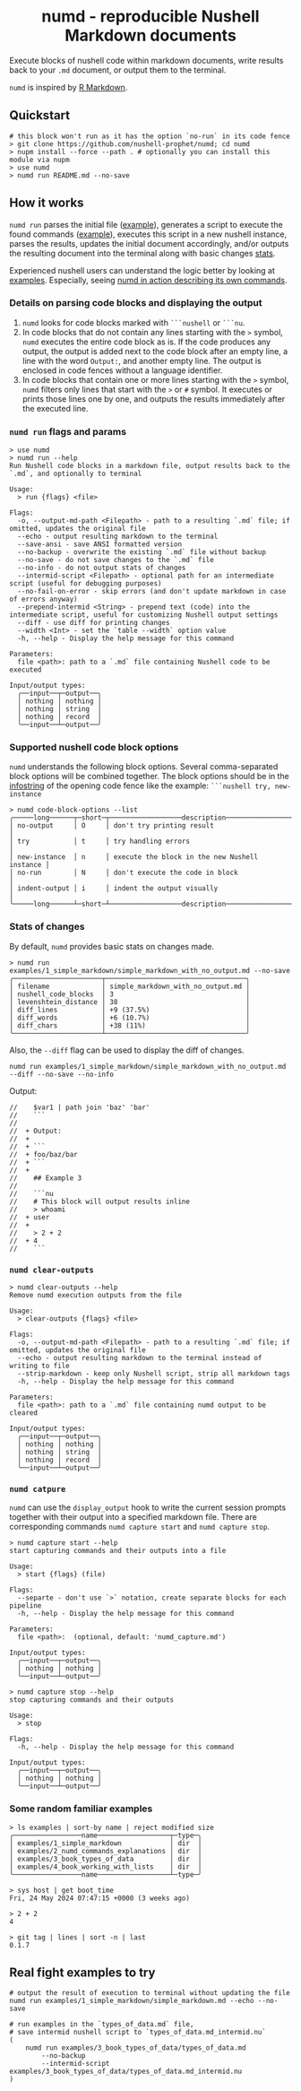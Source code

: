 <h1 align="center">numd - reproducible Nushell Markdown documents</h1>

Execute blocks of nushell code within markdown documents, write results back to your `.md` document, or output them to the terminal.

`numd` is inspired by [R Markdown](https://bookdown.org/yihui/rmarkdown/basics.html#basics).

## Quickstart

```nushell no-run
# this block won't run as it has the option `no-run` in its code fence
> git clone https://github.com/nushell-prophet/numd; cd numd
> nupm install --force --path . # optionally you can install this module via nupm
> use numd
> numd run README.md --no-save
```

## How it works

`numd run` parses the initial file ([example](/examples/1_simple_markdown/simple_markdown.md)), generates a script to execute the found commands ([example](/examples/1_simple_markdown/simple_markdown.md_intermid.nu)), executes this script in a new nushell instance, parses the results, updates the initial document accordingly, and/or outputs the resulting document into the terminal along with basic changes [stats](#stats-of-changes).

Experienced nushell users can understand the logic better by looking at [examples](./examples/). Especially, seeing [numd in action describing its own commands](./examples/2_numd_commands_explanations/numd_commands_explanations.md).

### Details on parsing code blocks and displaying the output

1. `numd` looks for code blocks marked with ` ```nushell ` or ` ```nu `.
2. In code blocks that do not contain any lines starting with the `>` symbol, `numd` executes the entire code block as is. If the code produces any output, the output is added next to the code block after an empty line, a line with the word `Output:`, and another empty line. The output is enclosed in code fences without a language identifier.
3. In code blocks that contain one or more lines starting with the `>` symbol, `numd` filters only lines that start with the `>` or `#` symbol. It executes or prints those lines one by one, and outputs the results immediately after the executed line.

### `numd run` flags and params

```nushell
> use numd
> numd run --help
Run Nushell code blocks in a markdown file, output results back to the `.md`, and optionally to terminal

Usage:
  > run {flags} <file>

Flags:
  -o, --output-md-path <Filepath> - path to a resulting `.md` file; if omitted, updates the original file
  --echo - output resulting markdown to the terminal
  --save-ansi - save ANSI formatted version
  --no-backup - overwrite the existing `.md` file without backup
  --no-save - do not save changes to the `.md` file
  --no-info - do not output stats of changes
  --intermid-script <Filepath> - optional path for an intermediate script (useful for debugging purposes)
  --no-fail-on-error - skip errors (and don't update markdown in case of errors anyway)
  --prepend-intermid <String> - prepend text (code) into the intermediate script, useful for customizing Nushell output settings
  --diff - use diff for printing changes
  --width <Int> - set the `table --width` option value
  -h, --help - Display the help message for this command

Parameters:
  file <path>: path to a `.md` file containing Nushell code to be executed

Input/output types:
  ╭──input──┬─output──╮
  │ nothing │ nothing │
  │ nothing │ string  │
  │ nothing │ record  │
  ╰──input──┴─output──╯
```

### Supported nushell code block options

`numd` understands the following block options. Several comma-separated block options will be combined together. The block options should be in the [infostring](https://github.github.com/gfm/#info-string) of the opening code fence like the example: ` ```nushell try, new-instance `

```nushell
> numd code-block-options --list
╭─────long──────┬─short─┬──────────────────description──────────────────╮
│ no-output     │ O     │ don't try printing result                     │
│ try           │ t     │ try handling errors                           │
│ new-instance  │ n     │ execute the block in the new Nushell instance │
│ no-run        │ N     │ don't execute the code in block               │
│ indent-output │ i     │ indent the output visually                    │
╰─────long──────┴─short─┴──────────────────description──────────────────╯
```

### Stats of changes

By default, `numd` provides basic stats on changes made.

```nushell
> numd run examples/1_simple_markdown/simple_markdown_with_no_output.md --no-save
╭──────────────────────┬───────────────────────────────────╮
│ filename             │ simple_markdown_with_no_output.md │
│ nushell_code_blocks  │ 3                                 │
│ levenshtein_distance │ 38                                │
│ diff_lines           │ +9 (37.5%)                        │
│ diff_words           │ +6 (10.7%)                        │
│ diff_chars           │ +38 (11%)                         │
╰──────────────────────┴───────────────────────────────────╯
```

Also, the `--diff` flag can be used to display the diff of changes.

```nushell indent-output
numd run examples/1_simple_markdown/simple_markdown_with_no_output.md --diff --no-save --no-info
```

Output:

```
//    $var1 | path join 'baz' 'bar'
//    ```
//    
//  + Output:
//  + 
//  + ```
//  + foo/baz/bar
//  + ```
//  + 
//    ## Example 3
//    
//    ```nu
//    # This block will output results inline
//    > whoami
//  + user
//  + 
//    > 2 + 2
//  + 4
//    ```
```

### `numd clear-outputs`

```nu
> numd clear-outputs --help
Remove numd execution outputs from the file

Usage:
  > clear-outputs {flags} <file>

Flags:
  -o, --output-md-path <Filepath> - path to a resulting `.md` file; if omitted, updates the original file
  --echo - output resulting markdown to the terminal instead of writing to file
  --strip-markdown - keep only Nushell script, strip all markdown tags
  -h, --help - Display the help message for this command

Parameters:
  file <path>: path to a `.md` file containing numd output to be cleared

Input/output types:
  ╭──input──┬─output──╮
  │ nothing │ nothing │
  │ nothing │ string  │
  │ nothing │ record  │
  ╰──input──┴─output──╯
```

### `numd catpure`

`numd` can use the `display_output` hook to write the current session prompts together with their output into a specified markdown file. There are corresponding commands `numd capture start` and `numd capture stop`.

```nushell
> numd capture start --help
start capturing commands and their outputs into a file

Usage:
  > start {flags} (file)

Flags:
  --separte - don't use `>` notation, create separate blocks for each pipeline
  -h, --help - Display the help message for this command

Parameters:
  file <path>:  (optional, default: 'numd_capture.md')

Input/output types:
  ╭──input──┬─output──╮
  │ nothing │ nothing │
  ╰──input──┴─output──╯
```

```nushell
> numd capture stop --help
stop capturing commands and their outputs

Usage:
  > stop

Flags:
  -h, --help - Display the help message for this command

Input/output types:
  ╭──input──┬─output──╮
  │ nothing │ nothing │
  ╰──input──┴─output──╯
```

### Some random familiar examples

```nushell
> ls examples | sort-by name | reject modified size
╭─────────────────name──────────────────┬─type─╮
│ examples/1_simple_markdown            │ dir  │
│ examples/2_numd_commands_explanations │ dir  │
│ examples/3_book_types_of_data         │ dir  │
│ examples/4_book_working_with_lists    │ dir  │
╰─────────────────name──────────────────┴─type─╯

> sys host | get boot_time
Fri, 24 May 2024 07:47:15 +0000 (3 weeks ago)

> 2 + 2
4

> git tag | lines | sort -n | last
0.1.7
```

## Real fight examples to try

```nushell no-output
# output the result of execution to terminal without updating the file
numd run examples/1_simple_markdown/simple_markdown.md --echo --no-save

# run examples in the `types_of_data.md` file,
# save intermid nushell script to `types_of_data.md_intermid.nu`
(
    numd run examples/3_book_types_of_data/types_of_data.md
        --no-backup
        --intermid-script examples/3_book_types_of_data/types_of_data.md_intermid.nu
)
```
